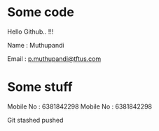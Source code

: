 # Some code

Hello Github.. !!!

Name : Muthupandi

Email : p.muthupandi@tftus.com

# Some stuff

Mobile No : 6381842298
Mobile No : 6381842298 

Git stashed pushed

